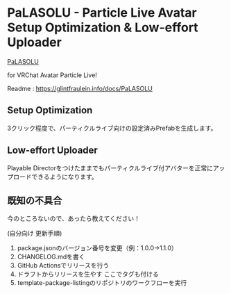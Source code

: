 # PaLASOLU - Particle Live Avatar Setup Optimization & Low-effort Uploader
[PaLASOLU](image/PaLASOLU_Banner.png)

for VRChat Avatar Particle Live!

Readme : https://glintfraulein.info/docs/PaLASOLU

## Setup Optimization
3クリック程度で、パーティクルライブ向けの設定済みPrefabを生成します。

## Low-effort Uploader
Playable Directorをつけたままでもパーティクルライブ付アバターを正常にアップロードできるようになります。


## 既知の不具合
今のところないので、あったら教えてください！

(自分向け 更新手順)
1. package.jsonのバージョン番号を変更（例：1.0.0→1.1.0）
2. CHANGELOG.mdを書く
3. GitHub Actionsでリリースを行う
4. ドラフトからリリースを生やす ここでタグも付ける
5. template-package-listingのリポジトリのワークフローを実行
